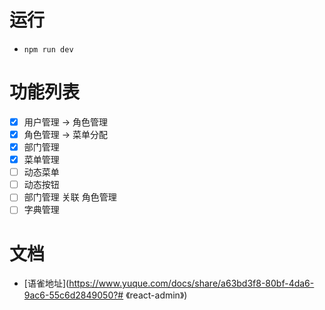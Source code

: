 # 运行

- `npm run dev`

# 功能列表

- [x] 用户管理 -> 角色管理
- [x] 角色管理 -> 菜单分配
- [x] 部门管理
- [x] 菜单管理
- [ ] 动态菜单
- [ ] 动态按钮
- [ ] 部门管理 关联 角色管理
- [ ] 字典管理

# 文档

- [语雀地址](https://www.yuque.com/docs/share/a63bd3f8-80bf-4da6-9ac6-55c6d2849050?# 《react-admin》)
